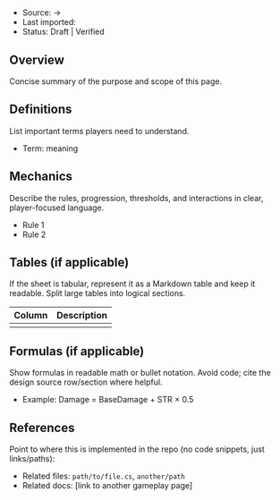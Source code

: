 # <Page Title>

- Source: <Workbook name> → <Sheet name>
- Last imported: <YYYY-MM-DD>
- Status: Draft | Verified

## Overview
Concise summary of the purpose and scope of this page.

## Definitions
List important terms players need to understand.

- Term: meaning

## Mechanics
Describe the rules, progression, thresholds, and interactions in clear, player-focused language.

- Rule 1
- Rule 2

## Tables (if applicable)
If the sheet is tabular, represent it as a Markdown table and keep it readable. Split large tables into logical sections.

| Column | Description |
|---|---|
|  |  |

## Formulas (if applicable)
Show formulas in readable math or bullet notation. Avoid code; cite the design source row/section where helpful.

- Example: Damage = BaseDamage + STR × 0.5

## References
Point to where this is implemented in the repo (no code snippets, just links/paths):

- Related files: `path/to/file.cs`, `another/path`
- Related docs: [link to another gameplay page]


